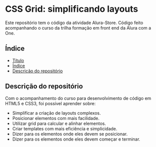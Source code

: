 # CSS Grid: simplificando layouts
 Este repositório tem o código da atividade Alura-Store. Código feito acompanhando o curso da trilha formação em front end da Alura com a One.

## Índice

* [Título](#css-grid-simplificando-layouts)
* [Índice](#índice)
* [Descrição do repositório](#Descrição-do-repositorio)

## Descrição do repositório
Com o acompanhamento do curso para desenvolvimento de código em HTML5 e CSS3, foi possível aprender sobre:
- Simplificar a criação de layouts complexos.
- Posicionar elementos com mais facilidade.
- Utilizar grid para calcular e alinhar elementos.
- Criar templates com mais eficiência e simplicidade.
- Dizer para os elementos onde eles devem se posicionar.
- Dizer para os elementos onde eles devem começar e terminar.
